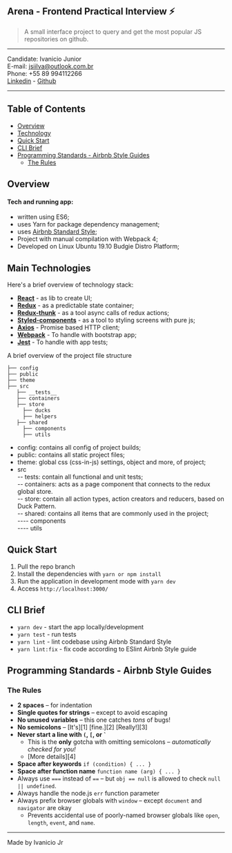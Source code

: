 
## Arena - Frontend Practical Interview  :zap:
> A small interface project to query and get the most popular JS repositories on github.
--------------------

Candidate: Ivanicio Junior   
E-mail: jsiilva@outlook.com.br   
Phone: +55 89 994112266  
[Linkedin](https://www.linkedin.com/in/jsilva49/) - [Github](https://github.com/jsiilva1/)

--------------------
  
## Table of Contents
- [Overview](#overview)
- [Technology](#main-technologies)
- [Quick Start](#quick-start)
- [CLI Brief](#cli-brief)
- [Programming Standards - Airbnb Style Guides](#programming-standards---airbnb-style-guides)
  - [The Rules](#the-rules)
  
## Overview
#### Tech and running app:
- written using ES6;
- uses Yarn for package dependency management;
- uses [Airbnb Standard Style](https://github.com/airbnb/javascript);
- Project with manual compilation with Webpack 4;
- Developed on Linux Ubuntu 19.10 Budgie Distro Platform;
## Main Technologies
Here's a brief overview of technology stack:
-  **[React](https://reactjs.org/)** - as lib to create UI;
-  **[Redux](https://www.npmjs.com/package/redux)** - as a predictable state container;
-  **[Redux-thunk](https://www.npmjs.com/package/redux-thunk)** - as a tool async calls of redux actions;
-  **[Styled-components](https://www.npmjs.com/package/styled-components)** - as a tool to styling screens with pure js;
 - **[Axios](https://www.npmjs.com/package/axios)** - Promise based HTTP client;
 - **[Webpack](https://https://webpack.js.org/)** - To handle with bootstrap app;
 - **[Jest](https://https://webpack.js.org/)** - To handle with app tests;
 
A brief overview of the project file structure
```
├── config
├── public
├── theme
├── src
   ├── __tests__ 
   ├── containers
   ├── store 
	 ├── ducks
	 ├── helpers
   ├── shared 
     ├── components
     ├── utils
```
- config: contains all config of project builds;        
- public: contains all static project files;       
- theme: global css (css-in-js) settings, object and more, of project;            
- src        
-- tests: contain all functional and unit tests;     
-- containers: acts as a page component that connects to the redux global store.         
-- store: contain all action types, action creators and reducers, based on Duck Pattern.        
-- shared: contains all items that are commonly used in the project;       
	---- components      
	---- utils

## Quick Start
1. Pull the repo branch
2. Install the dependencies with `yarn or npm install`
3. Run the application in development mode with `yarn dev`
4. Access `http://localhost:3000/`

## CLI Brief
- `yarn dev` - start the app locally/development 
- `yarn test` - run tests
- `yarn lint` - lint codebase using Airbnb Standard Style
- `yarn lint:fix` - fix code according to ESlint Airbnb Style guide

## Programming Standards - Airbnb Style Guides
### The Rules

- **2 spaces** – for indentation
- **Single quotes for strings** – except to avoid escaping
- **No unused variables** – this one catches *tons* of bugs!
- **No semicolons** – [It's][1] [fine.][2] [Really!][3]
- **Never start a line with `(`, `[`, or `` ` ``**
  - This is the **only** gotcha with omitting semicolons – *automatically checked for you!*
  - [More details][4]
- **Space after keywords** `if (condition) { ... }`
- **Space after function name** `function name (arg) { ... }`
- Always use `===` instead of `==` – but `obj == null` is allowed to check `null || undefined`.
- Always handle the node.js `err` function parameter
- Always prefix browser globals with `window` – except `document` and `navigator` are okay
  - Prevents accidental use of poorly-named browser globals like `open`, `length`,
    `event`, and `name`.

---

Made by Ivanicio Jr 
